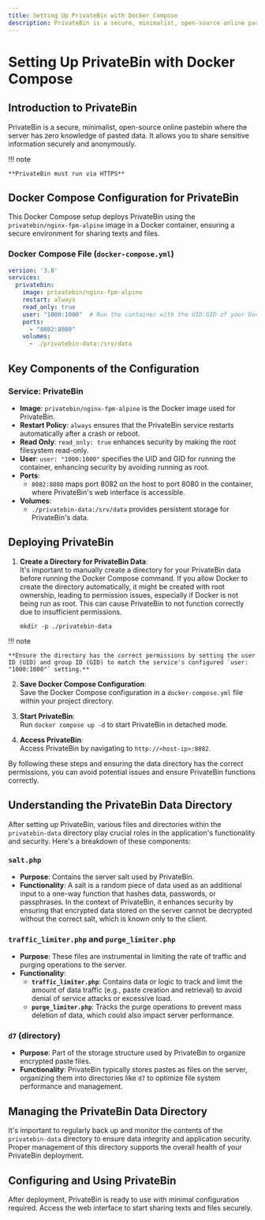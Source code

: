 ```yaml
---
title: Setting Up PrivateBin with Docker Compose
description: PrivateBin is a secure, minimalist, open-source online pastebin where the server has zero knowledge of pasted data. It allows you to share sensitive information securely and anonymously.
---
```


# Setting Up PrivateBin with Docker Compose

## Introduction to PrivateBin

PrivateBin is a secure, minimalist, open-source online pastebin where the server has zero knowledge of pasted data. It allows you to share sensitive information securely and anonymously.

!!! note

    **PrivateBin must run via HTTPS**

## Docker Compose Configuration for PrivateBin

This Docker Compose setup deploys PrivateBin using the `privatebin/nginx-fpm-alpine` image in a Docker container, ensuring a secure environment for sharing texts and files.

### Docker Compose File (`docker-compose.yml`)

```yaml
version: '3.8'
services:
  privatebin:
    image: privatebin/nginx-fpm-alpine
    restart: always
    read_only: true
    user: "1000:1000"  # Run the container with the UID:GID of your Docker user
    ports:
      - "8082:8080"
    volumes:
      - ./privatebin-data:/srv/data
```

## Key Components of the Configuration

### Service: PrivateBin
- **Image**: `privatebin/nginx-fpm-alpine` is the Docker image used for PrivateBin.
- **Restart Policy**: `always` ensures that the PrivateBin service restarts automatically after a crash or reboot.
- **Read Only**: `read_only: true` enhances security by making the root filesystem read-only.
- **User**: `user: "1000:1000"` specifies the UID and GID for running the container, enhancing security by avoiding running as root.
- **Ports**: 
  - `8082:8080` maps port 8082 on the host to port 8080 in the container, where PrivateBin's web interface is accessible.
- **Volumes**: 
  - `./privatebin-data:/srv/data` provides persistent storage for PrivateBin's data.

## Deploying PrivateBin

1. **Create a Directory for PrivateBin Data**:  
   It's important to manually create a directory for your PrivateBin data before running the Docker Compose command. If you allow Docker to create the directory automatically, it might be created with root ownership, leading to permission issues, especially if Docker is not being run as root. This can cause PrivateBin to not function correctly due to insufficient permissions.
     ```shell
     mkdir -p ./privatebin-data
     ```
!!! note

    **Ensure the directory has the correct permissions by setting the user ID (UID) and group ID (GID) to match the service's configured `user: "1000:1000"` setting.**

2. **Save Docker Compose Configuration**:  
   Save the Docker Compose configuration in a `docker-compose.yml` file within your project directory.

3. **Start PrivateBin**:  
   Run `docker compose up -d` to start PrivateBin in detached mode.

4. **Access PrivateBin**:  
Access PrivateBin by navigating to `http://<host-ip>:8082`.

By following these steps and ensuring the data directory has the correct permissions, you can avoid potential issues and ensure PrivateBin functions correctly.

## Understanding the PrivateBin Data Directory

After setting up PrivateBin, various files and directories within the `privatebin-data` directory play crucial roles in the application's functionality and security. Here's a breakdown of these components:

### `salt.php`

- **Purpose**: Contains the server salt used by PrivateBin.
- **Functionality**: A salt is a random piece of data used as an additional input to a one-way function that hashes data, passwords, or passphrases. In the context of PrivateBin, it enhances security by ensuring that encrypted data stored on the server cannot be decrypted without the correct salt, which is known only to the client.

### `traffic_limiter.php` and `purge_limiter.php`

- **Purpose**: These files are instrumental in limiting the rate of traffic and purging operations to the server.
- **Functionality**:
  - **`traffic_limiter.php`**: Contains data or logic to track and limit the amount of data traffic (e.g., paste creation and retrieval) to avoid denial of service attacks or excessive load.
  - **`purge_limiter.php`**: Tracks the purge operations to prevent mass deletion of data, which could also impact server performance.

### `d7` (directory)

- **Purpose**: Part of the storage structure used by PrivateBin to organize encrypted paste files.
- **Functionality**: PrivateBin typically stores pastes as files on the server, organizing them into directories like `d7` to optimize file system performance and management.

## Managing the PrivateBin Data Directory

It's important to regularly back up and monitor the contents of the `privatebin-data` directory to ensure data integrity and application security. Proper management of this directory supports the overall health of your PrivateBin deployment.


## Configuring and Using PrivateBin

After deployment, PrivateBin is ready to use with minimal configuration required. Access the web interface to start sharing texts and files securely.

